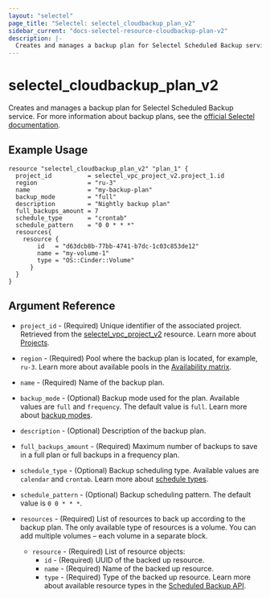 ```yaml
---
layout: "selectel"
page_title: "Selectel: selectel_cloudbackup_plan_v2"
sidebar_current: "docs-selectel-resource-cloudbackup-plan-v2"
description: |-
  Creates and manages a backup plan for Selectel Scheduled Backup service.
---
```


# selectel\_cloudbackup\_plan\_v2

Creates and manages a backup plan for Selectel Scheduled Backup service. For more information about backup plans, see the [official Selectel documentation](https://docs.selectel.ru/en/api/scheduled-backups/).

## Example Usage

```hcl
resource "selectel_cloudbackup_plan_v2" "plan_1" {
  project_id          = selectel_vpc_project_v2.project_1.id
  region              = "ru-3"
  name                = "my-backup-plan"
  backup_mode         = "full"
  description         = "Nightly backup plan"
  full_backups_amount = 7
  schedule_type       = "crontab"
  schedule_pattern    = "0 0 * * *"
  resources{
    resource {
        id   = "d63dcb8b-77bb-4741-b7dc-1c03c853de12"
        name = "my-volume-1"
        type = "OS::Cinder::Volume"
      }
  }
}
```

## Argument Reference

* `project_id` - (Required) Unique identifier of the associated project. Retrieved from the [selectel_vpc_project_v2](https://registry.terraform.io/providers/selectel/selectel/latest/docs/resources/vpc_project_v2) resource. Learn more about [Projects](https://docs.selectel.ru/en/control-panel-actions/projects/about-projects/).

* `region` - (Required) Pool where the backup plan is located, for example, `ru-3`. Learn more about available pools in the [Availability matrix](https://docs.selectel.ru/en/control-panel-actions/availability-matrix/).

* `name` - (Required) Name of the backup plan.

* `backup_mode` - (Optional) Backup mode used for the plan. Available values are `full` and `frequency`. The default value is `full`. Learn more about [backup modes](https://docs.selectel.ru/en/cloud-servers/backups/about-backups/). 

* `description` - (Optional) Description of the backup plan.

* `full_backups_amount` - (Required) Maximum number of backups to save in a full plan or full backups in a frequency plan.

* `schedule_type` - (Optional) Backup scheduling type. Available values are `calendar` and `crontab`. Learn more about [schedule types](https://docs.selectel.ru/cloud-servers/backups/create-backup/#configure-scheduled-backups).

* `schedule_pattern` - (Optional) Backup scheduling pattern. The default value is `0 0 * * *`.

* `resources` - (Required) List of resources to back up according to the backup plan. The only available type of resources is a volume. You can add multiple volumes – each volume in a separate block.

  * `resource` - (Required) List of resource objects:
    * `id` - (Required) UUID of the backed up resource.
    * `name` - (Required) Name of the backed up resource.
    * `type` - (Required) Type of the backed up resource. Learn more about available resource types in the [Scheduled Backup API](https://docs.selectel.ru/api/scheduled-backups/#tag/Plans/operation/createBackupPlan).